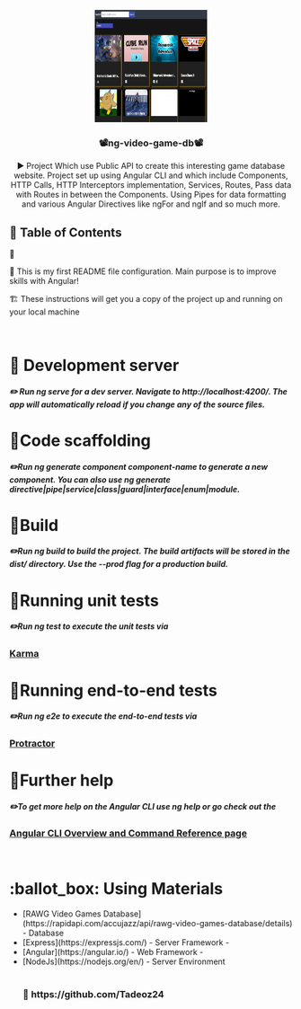 <p align="center">
  <a href="" rel="noopener">
    <img
      width="200px"
      height="200px"
      src="./src/assets/images/Readme/P-Screenshot.png"
      alt="Project logo"
  /></a>
</p>

<h3 align="center"> 📽️ng-video-game-db📽️</h3>

<p align="center">
 ▶️
  Project Which use Public API to create this interesting game database website.
  Project set up using Angular CLI and which include Components, HTTP Calls,
  HTTP Interceptors implementation, Services, Routes, Pass data with Routes in
  between the Components. Using Pipes for data formatting and various Angular
  Directives like ngFor and ngIf and so much more.
  <br />
</p>

## 📝 Table of Contents

<p>
🧐

🏁 This is my first README file configuration. Main purpose is to improve skills with
Angular!

🏗️
These instructions will get you a copy of the project up and running on your
local machine

</p>
<br />
<p>
  <h1> 🦍 Development server</h1>
  <h5> ✏️ Run ng serve for a dev server. Navigate to http://localhost:4200/. The app will automatically reload if you change any of the source files. </h5>

  <h1>🦍Code scaffolding</h1>
  <h5>✏️Run ng generate component component-name to generate a new component. You can also use ng generate directive|pipe|service|class|guard|interface|enum|module.</h5>

  <h1>🦍Build</h1>
  <h5> ✏️Run ng build to build the project. The build artifacts will be stored in the dist/ directory. Use the --prod flag for a production build.</h5>

  <h1>🦍Running unit tests</h1>
  <h5>✏️Run ng test to execute the unit tests via </h5><h3> <a href="https://karma-runner.github.io/latest/index.html">Karma</a></h3>

  <h1>🦍Running end-to-end tests</h1>
  <h5>✏️Run ng e2e to execute the end-to-end tests via</h5><h3> <a href="http://www.protractortest.org/#/">Protractor</a></h3>

  <h1>🦍Further help</h1>
  <h5>✏️To get more help on the Angular CLI use ng help or go check out the </h5><h3> <a href="https://angular.io/cli">Angular CLI Overview and Command Reference page</a></h3>
</p>
<br />
<p>
  <h1> :ballot_box: Using Materials</h1>
  <ul>
    <li>[RAWG Video Games Database](https://rapidapi.com/accujazz/api/rawg-video-games-database/details) - Database</li>
    <li>[Express](https://expressjs.com/) - Server Framework -</li>
    <li>[Angular](https://angular.io/) - Web Framework -</li>
    <li>[NodeJs](https://nodejs.org/en/) - Server Environment</li>
    
  </br>
    <h3> 🥂 https://github.com/Tadeoz24</h3>
  </ul>
</p>
